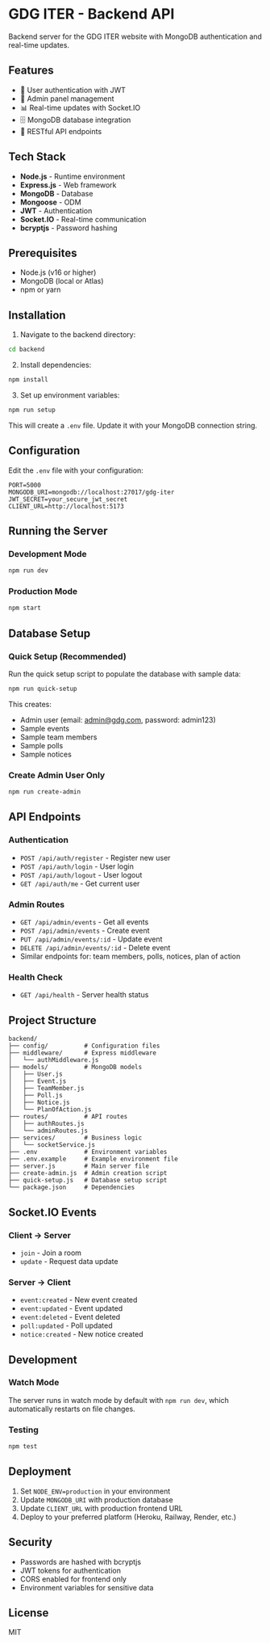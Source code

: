 # GDG ITER - Backend API

Backend server for the GDG ITER website with MongoDB authentication and real-time updates.

## Features

- 🔐 User authentication with JWT
- 👥 Admin panel management
- 📊 Real-time updates with Socket.IO
- 🗄️ MongoDB database integration
- 📝 RESTful API endpoints

## Tech Stack

- **Node.js** - Runtime environment
- **Express.js** - Web framework
- **MongoDB** - Database
- **Mongoose** - ODM
- **JWT** - Authentication
- **Socket.IO** - Real-time communication
- **bcryptjs** - Password hashing

## Prerequisites

- Node.js (v16 or higher)
- MongoDB (local or Atlas)
- npm or yarn

## Installation

1. Navigate to the backend directory:
```bash
cd backend
```

2. Install dependencies:
```bash
npm install
```

3. Set up environment variables:
```bash
npm run setup
```

This will create a `.env` file. Update it with your MongoDB connection string.

## Configuration

Edit the `.env` file with your configuration:

```env
PORT=5000
MONGODB_URI=mongodb://localhost:27017/gdg-iter
JWT_SECRET=your_secure_jwt_secret
CLIENT_URL=http://localhost:5173
```

## Running the Server

### Development Mode
```bash
npm run dev
```

### Production Mode
```bash
npm start
```

## Database Setup

### Quick Setup (Recommended)
Run the quick setup script to populate the database with sample data:
```bash
npm run quick-setup
```

This creates:
- Admin user (email: admin@gdg.com, password: admin123)
- Sample events
- Sample team members
- Sample polls
- Sample notices

### Create Admin User Only
```bash
npm run create-admin
```

## API Endpoints

### Authentication
- `POST /api/auth/register` - Register new user
- `POST /api/auth/login` - User login
- `POST /api/auth/logout` - User logout
- `GET /api/auth/me` - Get current user

### Admin Routes
- `GET /api/admin/events` - Get all events
- `POST /api/admin/events` - Create event
- `PUT /api/admin/events/:id` - Update event
- `DELETE /api/admin/events/:id` - Delete event
- Similar endpoints for: team members, polls, notices, plan of action

### Health Check
- `GET /api/health` - Server health status

## Project Structure

```
backend/
├── config/          # Configuration files
├── middleware/      # Express middleware
│   └── authMiddleware.js
├── models/          # MongoDB models
│   ├── User.js
│   ├── Event.js
│   ├── TeamMember.js
│   ├── Poll.js
│   ├── Notice.js
│   └── PlanOfAction.js
├── routes/          # API routes
│   ├── authRoutes.js
│   └── adminRoutes.js
├── services/        # Business logic
│   └── socketService.js
├── .env             # Environment variables
├── .env.example     # Example environment file
├── server.js        # Main server file
├── create-admin.js  # Admin creation script
├── quick-setup.js   # Database setup script
└── package.json     # Dependencies
```

## Socket.IO Events

### Client → Server
- `join` - Join a room
- `update` - Request data update

### Server → Client
- `event:created` - New event created
- `event:updated` - Event updated
- `event:deleted` - Event deleted
- `poll:updated` - Poll updated
- `notice:created` - New notice created

## Development

### Watch Mode
The server runs in watch mode by default with `npm run dev`, which automatically restarts on file changes.

### Testing
```bash
npm test
```

## Deployment

1. Set `NODE_ENV=production` in your environment
2. Update `MONGODB_URI` with production database
3. Update `CLIENT_URL` with production frontend URL
4. Deploy to your preferred platform (Heroku, Railway, Render, etc.)

## Security

- Passwords are hashed with bcryptjs
- JWT tokens for authentication
- CORS enabled for frontend only
- Environment variables for sensitive data

## License

MIT
